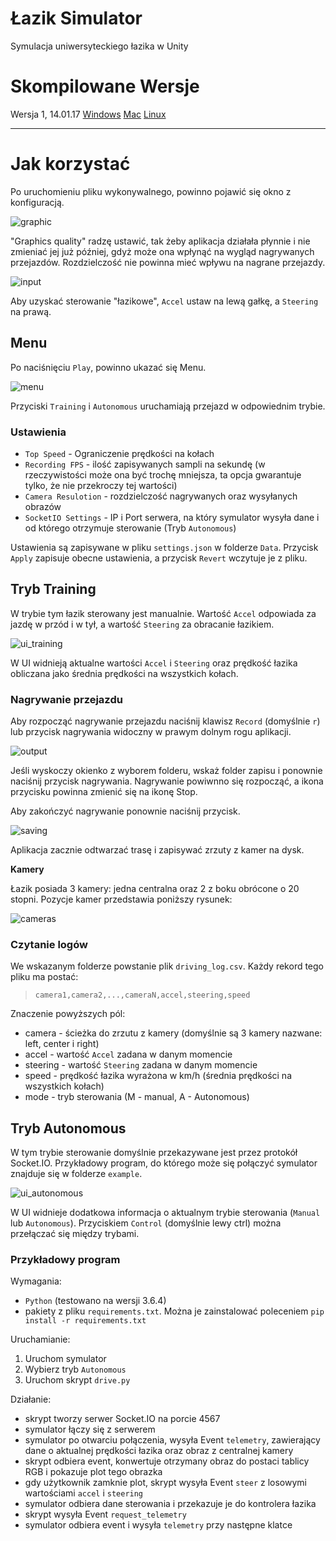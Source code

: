 Łazik Simulator
===============

Symulacja uniwersyteckiego łazika w Unity

# Skompilowane Wersje

Wersja 1, 14.01.17
[Windows](https://bitbucket.org/thecontinuum/lazik-sim/downloads/lazik-sim_v1_Windows.zip)
[Mac](https://bitbucket.org/thecontinuum/lazik-sim/downloads/lazik-sim_v1_Mac.zip)
[Linux](https://bitbucket.org/thecontinuum/lazik-sim/downloads/lazik-sim_v1_Linux.zip)

***

# Jak korzystać

Po uruchomieniu pliku wykonywalnego, powinno pojawić się okno z konfiguracją.

![graphic](pictures/player_graphics.png)

"Graphics quality" radzę ustawić, tak żeby aplikacja działała płynnie i nie zmieniać jej już później, gdyż może ona wpłynąć na wygląd nagrywanych przejazdów. Rozdzielczość nie powinna mieć wpływu na nagrane przejazdy.

![input](pictures/player_input.png)

Aby uzyskać sterowanie "łazikowe", `Accel` ustaw na lewą gałkę, a `Steering` na prawą.

## Menu

Po naciśnięciu `Play`, powinno ukazać się Menu.

![menu](pictures/menu.png)

Przyciski `Training` i `Autonomous` uruchamiają przejazd w odpowiednim trybie.

### Ustawienia

* `Top Speed` - Ograniczenie prędkości na kołach
* `Recording FPS` - ilość zapisywanych sampli na sekundę (w rzeczywistości może ona być trochę mniejsza, ta opcja gwarantuje tylko, że nie przekroczy tej wartości)
* `Camera Resulotion` - rozdzielczość nagrywanych oraz wysyłanych obrazów
* `SocketIO Settings` - IP i Port serwera, na który symulator wysyła dane i od którego otrzymuje sterowanie (Tryb `Autonomous`)

Ustawienia są zapisywane w pliku `settings.json` w folderze `Data`. Przycisk `Apply` zapisuje obecne ustawienia, a przycisk `Revert` wczytuje je z pliku.

## Tryb Training

W trybie tym łazik sterowany jest manualnie. Wartość `Accel` odpowiada za jazdę w przód i w tył, a wartość `Steering` za obracanie łazikiem.

![ui_training](pictures/ui_training.png)

W UI widnieją aktualne wartości `Accel` i `Steering` oraz prędkość łazika obliczana jako średnia prędkości na wszystkich kołach.

### Nagrywanie przejazdu

Aby rozpocząć nagrywanie przejazdu naciśnij klawisz `Record` (domyślnie `r`) lub przycisk nagrywania widoczny w prawym dolnym rogu aplikacji.

![output](pictures/output.png)

Jeśli wyskoczy okienko z wyborem folderu, wskaż folder zapisu i ponownie naciśnij przycisk nagrywania. Nagrywanie powiwnno się rozpocząć, a ikona przycisku powinna zmienić się na ikonę Stop.

Aby zakończyć nagrywanie ponownie naciśnij przycisk. 

![saving](pictures/saving.png)

Aplikacja zacznie odtwarzać trasę i zapisywać zrzuty z kamer na dysk. 

**Kamery**

Łazik posiada 3 kamery: jedna centralna oraz 2 z boku obrócone o 20 stopni. Pozycje kamer przedstawia poniższy rysunek:

![cameras](pictures/cameras.png)

### Czytanie logów

We wskazanym folderze powstanie plik `driving_log.csv`. Każdy rekord tego pliku ma postać:

>`camera1,camera2,...,cameraN,accel,steering,speed`

Znaczenie powyższych pól:

* camera - ścieżka do zrzutu z kamery (domyślnie są 3 kamery nazwane: left, center i right)
* accel - wartość `Accel` zadana w danym momencie
* steering - wartość `Steering` zadana w danym momencie
* speed - prędkość łazika wyrażona w km/h (średnia prędkości na wszystkich kołach)
* mode - tryb sterowania (M - manual, A - Autonomous)

## Tryb Autonomous

W tym trybie sterowanie domyślnie przekazywane jest przez protokół Socket.IO. Przykładowy program, do którego może się połączyć symulator znajduje się w folderze `example`.

![ui_autonomous](pictures/ui_autonomous.png)

W UI widnieje dodatkowa informacja o aktualnym trybie sterowania (`Manual` lub `Autonomous`). Przyciskiem `Control` (domyślnie lewy ctrl) można przełączać się między trybami.

### Przykładowy program

Wymagania:

* `Python` (testowano na wersji 3.6.4)
* pakiety z pliku `requirements.txt`. Można je zainstalować poleceniem `pip install -r requirements.txt`

Uruchamianie:

1. Uruchom symulator
2. Wybierz tryb `Autonomous`
3. Uruchom skrypt `drive.py`


Działanie:

* skrypt tworzy serwer Socket.IO na porcie 4567
* symulator łączy się z serwerem
* symulator po otwarciu połączenia, wysyła Event `telemetry`, zawierający dane o aktualnej prędkości łazika oraz obraz z centralnej kamery
* skrypt odbiera event, konwertuje otrzymany obraz do postaci tablicy RGB i pokazuje plot tego obrazka
* gdy użytkownik zamknie plot, skrypt wysyła Event `steer` z losowymi wartościami `accel` i `steering`
* symulator odbiera dane sterowania i przekazuje je do kontrolera łazika
* skrypt wysyła Event `request_telemetry`
* symulator odbiera event i wysyła `telemetry` przy następne klatce